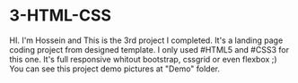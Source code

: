 # 3-HTML-CSS

HI. I'm Hossein and This is the 3rd project I completed. It's a landing page coding project from designed template. I only used #HTML5 and #CSS3 for this one. It's full responsive whitout bootstrap, cssgrid or even flexbox ;) You can see this project demo pictures at "Demo" folder.
